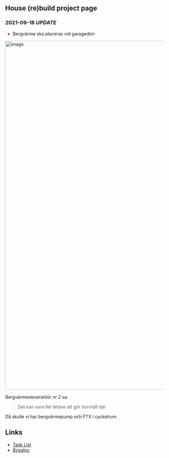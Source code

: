 ## House (re)build project page

### 2021-09-18 _UPDATE_

* Bergvärme ska placeras vid garagedörr
<img width="1106" alt="image" src="https://user-images.githubusercontent.com/42975/133883168-7fd30dae-d424-4eb2-bfaa-658e02fc01b3.png">

Bergvärmesleverantör nr 2 sa:
> Det kan vara lite lättare att gör borrhåll där

Då skulle vi har bergvärmepump och FTX i cyckelrum.


## Links
* [Task List](https://miro.com/app/board/o9J_lIcydrc=/?moveToWidget=3074457363792934538&cot=14)
* [Bygglov](https://miro.com/app/board/o9J_lIcydrc=/?moveToWidget=3074457362819739335&cot=14)
